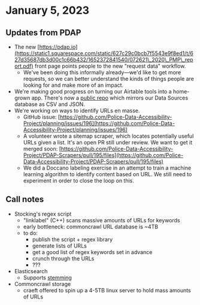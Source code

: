 # January 5, 2023

## Updates from PDAP

* The new [https://pdap.io](https://static1.squarespace.com/static/627c29c0bcb7f5543e9f8ed1/t/627d35687db3d00c1c66b432/1652372841540/072621\_2020\_PMP\_report.pdf) front page points people to the new "request data" workflow.
  * We've been doing this informally already—we'd like to get more requests, so we can better understand the kinds of things people are looking for and make more of an impact.
* We're making good progress on turning our Airtable tools into a home-grown app. There's now a [public repo](https://github.com/Police-Data-Accessibility-Project/data-sources-mirror) which mirrors our Data Sources database as CSV and JSON.
* We're working on ways to identify URLs en masse.
  * GitHub issue: [https://github.com/Police-Data-Accessibility-Project/planning/issues/196](https://github.com/Police-Data-Accessibility-Project/planning/issues/196)
  * A volunteer wrote a sitemap scraper, which locates potentially useful URLs given a list. It's an open PR still under review. We want to get it merged soon: [https://github.com/Police-Data-Accessibility-Project/PDAP-Scrapers/pull/195/files](https://github.com/Police-Data-Accessibility-Project/PDAP-Scrapers/pull/195/files)
  * We did a Doccano labeling exercise in an attempt to train a machine learning algorithm to identify content based on URL. We still need to experiment in order to close the loop on this.

## Call notes

* Stocking's regex script
  * "linklabel" (C++) scans massive amounts of URLs for keywords
  * early bottleneck: commoncrawl URL database is \~4TB
  * to do:
    * publish the script + regex library
    * generate lists of URLs
    * get a good list of regex keywords set in advance
    * crunch through the URLs
    * ???
* Elasticsearch
  * Supports [stemming](https://www.elastic.co/guide/en/elasticsearch/reference/current/stemming.html)
* Commoncrawl storage
  * craeft offered to spin up a 4-5TB linux server to hold mass amounts of URLs
